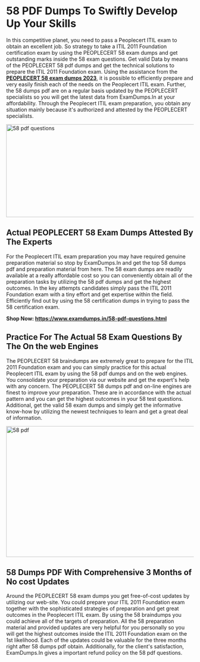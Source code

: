 <h1><strong>58 PDF Dumps To Swiftly Develop Up Your Skills</strong></h1>
<p>In this competitive planet, you need to pass a Peoplecert ITIL exam to obtain an excellent job. So strategy to take a ITIL 2011 Foundation certification exam by using the PEOPLECERT 58 exam dumps and get outstanding marks inside the 58 exam questions. Get valid Data by means of the PEOPLECERT 58 pdf dumps and get the technical solutions to prepare the ITIL 2011 Foundation exam. Using the assistance from the <strong><a href="https://www.examdumps.in/58-pdf-questions.html">PEOPLECERT 58 exam dumps 2023</a></strong>, it is possible to efficiently prepare and very easily finish each of the needs on the Peoplecert ITIL exam. Further, the 58 dumps pdf are on a regular basis updated by the PEOPLECERT specialists so you will get the latest data from ExamDumps.In at your affordability. Through the Peoplecert ITIL exam preparation, you obtain any situation mainly because it's authorized and attested by the PEOPLECERT specialists.</p>
<p><img src="https://i.ibb.co/zxJwW90/Copy-of-Online-Classes-Twitter-header-post-Made-with-Poster-My-Wall-1.png" alt="58 pdf questions" width="750" height="250" /></p>
<h2><strong>Actual PEOPLECERT 58 Exam Dumps Attested By The Experts</strong></h2>
<p>For the Peoplecert ITIL exam preparation you may have required genuine preparation material so stop by ExamDumps.In and get the top 58 dumps pdf and preparation material from here. The 58 exam dumps are readily available at a really affordable cost so you can conveniently obtain all of the preparation tasks by utilizing the 58 pdf dumps and get the highest outcomes. In the key attempts candidates simply pass the ITIL 2011 Foundation exam with a tiny effort and get expertise within the field. Efficiently find out by using the 58 certification dumps in trying to pass the 58 certification exam.</p>
<p><strong>Shop Now:&nbsp;<a href="https://www.examdumps.in/58-pdf-questions.html">https://www.examdumps.in/58-pdf-questions.html</a></strong></p>
<h2><strong>Practice For The Actual 58 Exam Questions By The On the web Engines</strong></h2>
<p>The PEOPLECERT 58 braindumps are extremely great to prepare for the ITIL 2011 Foundation exam and you can simply practice for this actual Peoplecert ITIL exam by using the 58 pdf dumps and on the web engines. You consolidate your preparation via our website and get the expert's help with any concern. The PEOPLECERT 58 dumps pdf and on-line engines are finest to improve your preparation. These are in accordance with the actual pattern and you can get the highest outcomes in your 58 test questions. Additional, get the valid 58 exam dumps and simply get the informative know-how by utilizing the newest techniques to learn and get a great deal of information.</p>
<p><a href="https://www.examdumps.in/58-pdf-questions.html"><img src="https://i.ibb.co/QkNtdwY/Copy-of-Zoom-Online-Classes-Facebook-Share-Po-Made-with-Poster-My-Wall-1.jpg" alt="58 pdf" width="670" height="352" /></a></p>
<h2><strong>58 Dumps PDF With Comprehensive 3 Months of No cost Updates</strong></h2>
<p>Around the PEOPLECERT 58 exam dumps you get free-of-cost updates by utilizing our web-site. You could prepare your ITIL 2011 Foundation exam together with the sophisticated strategies of preparation and get great outcomes in the Peoplecert ITIL exam. By using the 58 braindumps you could achieve all of the targets of preparation. All the 58 preparation material and provided updates are very helpful for you personally so you will get the highest outcomes inside the ITIL 2011 Foundation exam on the 1st likelihood. Each of the updates could be valuable for the three months right after 58 dumps pdf obtain. Additionally, for the client's satisfaction, ExamDumps.In gives a important refund policy on the 58 pdf questions.</p>
